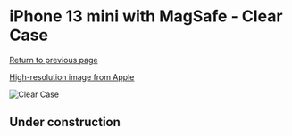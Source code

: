 # iPhone 13 mini with MagSafe - Clear Case

[Return to previous page](/iphone_13)

[High-resolution image from Apple](https://store.storeimages.cdn-apple.com/8756/as-images.apple.com/is/MM2W3?wid=4500&hei=4500&fmt=png)

<div style="width: 500px"><img src="/almost_uncompressed/MM2W3.webp" alt="Clear Case"></div>

## Under construction

